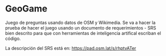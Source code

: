 # GeoGame
Juego de preguntas usando datos de OSM y Wikimedia. Se va a hacer la prueba de hacer el juego usando un documento de requerimientos - SRS bien descrito para que con herramientas de inteligencia artifical escriban el código.

La descripción del SRS está en: https://pad.osm.lat/s/rhptvATer
